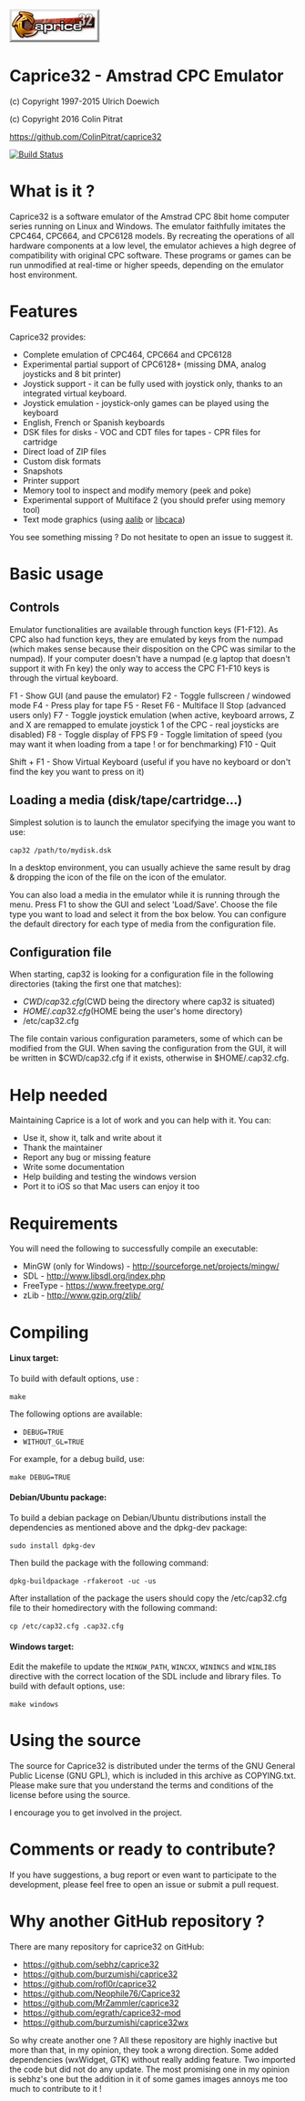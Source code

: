 ![Caprice32 logo](https://raw.githubusercontent.com/ColinPitrat/caprice32/master/resources/cap32logo.bmp)
# Caprice32 - Amstrad CPC Emulator

(c) Copyright 1997-2015 Ulrich Doewich

(c) Copyright 2016 Colin Pitrat

https://github.com/ColinPitrat/caprice32

[![Build Status](https://travis-ci.org/ColinPitrat/caprice32.svg?branch=master)](https://travis-ci.org/ColinPitrat/caprice32)

# What is it ?

Caprice32 is a software emulator of the Amstrad CPC 8bit home computer series running on Linux and Windows. The emulator faithfully imitates the CPC464, CPC664, and CPC6128 models. By recreating the operations of all hardware components at a low level, the emulator achieves a high degree of compatibility with original CPC software. These programs or games can be run unmodified at real-time or higher speeds, depending on the emulator host environment.

# Features

Caprice32 provides:
  * Complete emulation of CPC464, CPC664 and CPC6128
  * Experimental partial support of CPC6128+ (missing DMA, analog joysticks and 8 bit printer)
  * Joystick support - it can be fully used with joystick only, thanks to an integrated virtual keyboard.
  * Joystick emulation - joystick-only games can be played using the keyboard
  * English, French or Spanish keyboards
  * DSK files for disks - VOC and CDT files for tapes - CPR files for cartridge
  * Direct load of ZIP files
  * Custom disk formats
  * Snapshots
  * Printer support
  * Memory tool to inspect and modify memory (peek and poke)
  * Experimental support of Multiface 2 (you should prefer using memory tool)
  * Text mode graphics (using [aalib](http://aa-project.sourceforge.net/aalib/) or [libcaca](http://caca.zoy.org/wiki/libcaca))

You see something missing ? Do not hesitate to open an issue to suggest it.

# Basic usage

## Controls

Emulator functionalities are available through function keys (F1-F12).
As CPC also had function keys, they are emulated by keys from the numpad (which makes sense because their disposition on the CPC was similar to the numpad).
If your computer doesn't have a numpad (e.g laptop that doesn't support it with Fn key) the only way to access the CPC F1-F10 keys is through the virtual keyboard.

F1 - Show GUI (and pause the emulator)
F2 - Toggle fullscreen / windowed mode
F4 - Press play for tape
F5 - Reset
F6 - Multiface II Stop (advanced users only)
F7 - Toggle joystick emulation (when active, keyboard arrows, Z and X are remapped to emulate joystick 1 of the CPC - real joysticks are disabled)
F8 - Toggle display of FPS
F9 - Toggle limitation of speed (you may want it when loading from a tape ! or for benchmarking)
F10 - Quit

Shift + F1 - Show Virtual Keyboard (useful if you have no keyboard or don't find the key you want to press on it)

## Loading a media (disk/tape/cartridge...)

Simplest solution is to launch the emulator specifying the image you want to use:

`cap32 /path/to/mydisk.dsk`

In a desktop environment, you can usually achieve the same result by drag & dropping the icon of the file on the icon of the emulator.


You can also load a media in the emulator while it is running through the menu. Press F1 to show the GUI and select 'Load/Save'.
Choose the file type you want to load and select it from the box below.
You can configure the default directory for each type of media from the configuration file.

## Configuration file

When starting, cap32 is looking for a configuration file in the following directories (taking the first one that matches):
  * $CWD/cap32.cfg ($CWD being the directory where cap32 is situated)
  * $HOME/.cap32.cfg ($HOME being the user's home directory)
  * /etc/cap32.cfg

The file contain various configuration parameters, some of which can be modified from the GUI.
When saving the configuration from the GUI, it will be written in $CWD/cap32.cfg if it exists, otherwise in $HOME/.cap32.cfg.

# Help needed

Maintaining Caprice is a lot of work and you can help with it.
You can:
  * Use it, show it, talk and write about it
  * Thank the maintainer
  * Report any bug or missing feature
  * Write some documentation
  * Help building and testing the windows version
  * Port it to iOS so that Mac users can enjoy it too

# Requirements

You will need the following to successfully compile an executable:

  * MinGW (only for Windows) - http://sourceforge.net/projects/mingw/
  * SDL - http://www.libsdl.org/index.php
  * FreeType - https://www.freetype.org/
  * zLib - http://www.gzip.org/zlib/

# Compiling

#### Linux target:

To build with default options, use :

`make`

The following options are available:

 * `DEBUG=TRUE`
 * `WITHOUT_GL=TRUE`

For example, for a debug build, use:

`make DEBUG=TRUE`

#### Debian/Ubuntu package:

To build a debian package on Debian/Ubuntu distributions install the dependencies as mentioned above and the dpkg-dev package:

`sudo install dpkg-dev`

Then build the package with the following command:

`dpkg-buildpackage -rfakeroot -uc -us`

After installation of the package the users should copy the /etc/cap32.cfg file to their homedirectory with the following command:

`cp /etc/cap32.cfg .cap32.cfg`

#### Windows target:

Edit the makefile to update the `MINGW_PATH`, `WINCXX`, `WININCS` and `WINLIBS` directive with the correct location of the SDL include and library files.
To build with default options, use:

`make windows`

# Using the source

The source for Caprice32 is distributed under the terms of the GNU General Public License (GNU GPL), which is included in this archive as COPYING.txt. Please make sure that you understand the terms and conditions of the license before using the source.

I encourage you to get involved in the project.

# Comments or ready to contribute?

If you have suggestions, a bug report or even want to participate to the development, please feel free to open an issue or submit a pull request.

# Why another GitHub repository ?

There are many repository for caprice32 on GitHub:

  * https://github.com/sebhz/caprice32
  * https://github.com/burzumishi/caprice32
  * https://github.com/rofl0r/caprice32
  * https://github.com/Neophile76/Caprice32
  * https://github.com/MrZammler/caprice32
  * https://github.com/egrath/caprice32-mod
  * https://github.com/burzumishi/caprice32wx

So why create another one ? All these repository are highly inactive but more than that, in my opinion, they took a wrong direction. Some added dependencies (wxWidget, GTK) without really adding feature. Two imported the code but did not do any update. The most promising one in my opinion is sebhz's one but the addition in it of some games images annoys me too much to contribute to it !
